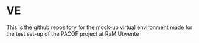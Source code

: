 # VE
This is the github repository for the mock-up virtual environment made for the test set-up of the PACOF project at RaM Utwente
